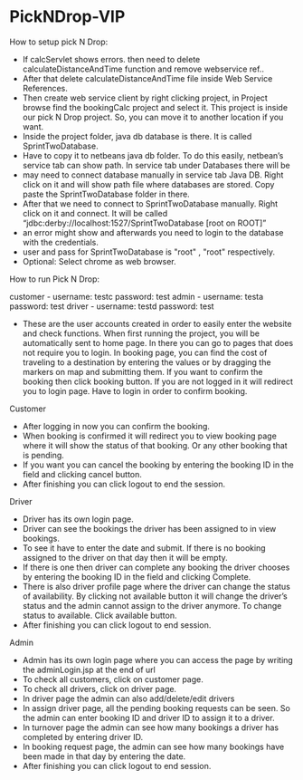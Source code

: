 # PickNDrop-VIP
How to setup pick N Drop:

- If calcServlet shows errors. then need to delete calculateDistanceAndTime function and remove webservice ref.. 
- After that delete calculateDistanceAndTime file inside Web Service References.
- Then create web service client by right clicking project, in Project browse find the bookingCalc project and select it. This project is inside our pick N Drop project. So, you can move it to another location if you want.
- Inside the project folder, java db database is there. It is called SprintTwoDatabase.
- Have to copy it to netbeans java db folder. To do this easily, netbean’s service tab can show path. In service tab under Databases there will be 
- may need to connect database manually in service tab Java DB. Right click on it and will show path file where databases are stored. Copy paste the SprintTwoDatabase folder in there.
- After that we need to connect to SprintTwoDatabase manually. Right click on it and connect. It will be called “jdbc:derby://localhost:1527/SprintTwoDatabase [root on ROOT]”
- an error might show and afterwards you need to login to the database with the credentials.
- user and pass for SprintTwoDatabase is "root" , "root" respectively.
- Optional: Select chrome as web browser. 




How to run Pick N Drop:

customer - username: testc   password: test
admin - username: testa      password: test
driver - username: testd     password: test

- These are the user accounts created in order to easily enter the website and check functions.
When first running the project, you will be automatically sent to home page.
In there you can go to pages that does not require you to login.
In booking page, you can find the cost of traveling to a destination by entering the values or by dragging the markers on map and submitting them. If you want to confirm the booking then click booking button. If you are not logged in it will redirect you to login page. Have to login in order to confirm booking.


Customer

- After logging in now you can confirm the booking.
- When booking is confirmed it will redirect you to view booking page where it will show the status of that booking. Or any other booking that is pending.
- If you want you can cancel the booking by entering the booking ID in the field and clicking cancel button.
- After finishing you can click logout to end the session.

Driver

- Driver has its own login page.
- Driver can see the bookings the driver has been assigned to in view bookings.
- To see it have to enter the date and submit. If there is no booking assigned to the driver on that day then it will be empty.
- If there is one then driver can complete any booking the driver chooses by entering the booking ID in the field and clicking Complete.
- There is also driver profile page where the driver can change the status of availability. By clicking not available button it will change the driver’s status and the admin cannot assign to the driver anymore. To change status to available. Click available button.
- After finishing you can click logout to end session.

Admin

- Admin has its own login page where you can access the page by writing the adminLogin.jsp at the end of url
- To check all customers, click on customer page.
- To check all drivers, click on driver page.
- In driver page the admin can also add/delete/edit drivers
- In assign driver page, all the pending booking requests can be seen. So the admin can enter booking ID and driver ID to assign it to a driver.
- In turnover page the admin can see how many bookings a  driver has completed by entering driver ID.
- In booking request page, the admin can see how many bookings have been made in that day by entering the date.  
- After finishing you can click logout to end session.
